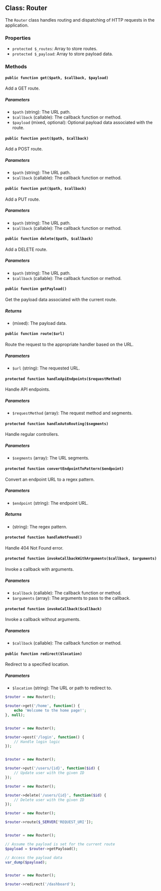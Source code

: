 ## Class: Router

The `Router` class handles routing and dispatching of HTTP requests in the application.

### Properties

- `protected $_routes`: Array to store routes.
- `protected $_payload`: Array to store payload data.

### Methods

#### `public function get($path, $callback, $payload)`

Add a GET route.

##### Parameters

- `$path` (string): The URL path.
- `$callback` (callable): The callback function or method.
- `$payload` (mixed, optional): Optional payload data associated with the route.

#### `public function post($path, $callback)`

Add a POST route.

##### Parameters

- `$path` (string): The URL path.
- `$callback` (callable): The callback function or method.

#### `public function put($path, $callback)`

Add a PUT route.

##### Parameters

- `$path` (string): The URL path.
- `$callback` (callable): The callback function or method.

#### `public function delete($path, $callback)`

Add a DELETE route.

##### Parameters

- `$path` (string): The URL path.
- `$callback` (callable): The callback function or method.

#### `public function getPayload()`

Get the payload data associated with the current route.

##### Returns

- (mixed): The payload data.

#### `public function route($url)`

Route the request to the appropriate handler based on the URL.

##### Parameters

- `$url` (string): The requested URL.

#### `protected function handleApiEndpoints($requestMethod)`

Handle API endpoints.

##### Parameters

- `$requestMethod` (array): The request method and segments.

#### `protected function handleAutoRouting($segments)`

Handle regular controllers.

##### Parameters

- `$segments` (array): The URL segments.

#### `protected function convertEndpointToPattern($endpoint)`

Convert an endpoint URL to a regex pattern.

##### Parameters

- `$endpoint` (string): The endpoint URL.

##### Returns

- (string): The regex pattern.

#### `protected function handleNotFound()`

Handle 404 Not Found error.

#### `protected function invokeCallbackWithArguments($callback, $arguments)`

Invoke a callback with arguments.

##### Parameters

- `$callback` (callable): The callback function or method.
- `$arguments` (array): The arguments to pass to the callback.

#### `protected function invokeCallback($callback)`

Invoke a callback without arguments.

##### Parameters

- `$callback` (callable): The callback function or method.

#### `public function redirect($location)`

Redirect to a specified location.

##### Parameters

- `$location` (string): The URL or path to redirect to.
```php
$router = new Router();

$router->get('/home', function() {
    echo 'Welcome to the home page!';
}, null);


$router = new Router();

$router->post('/login', function() {
    // Handle login logic
});


$router = new Router();

$router->put('/users/{id}', function($id) {
    // Update user with the given ID
});

$router = new Router();

$router->delete('/users/{id}', function($id) {
    // Delete user with the given ID
});

$router = new Router();

$router->route($_SERVER['REQUEST_URI']);


$router = new Router();

// Assume the payload is set for the current route
$payload = $router->getPayload();

// Access the payload data
var_dump($payload);


$router = new Router();

$router->redirect('/dashboard');
```
